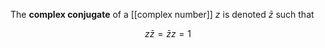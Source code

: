 The **complex conjugate** of a [[complex number]] $z$ is denoted $\bar{z}$ such that

$$
z\bar{z}=\bar{z}z=1
$$